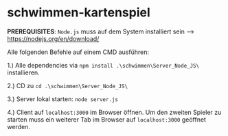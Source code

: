 # schwimmen-kartenspiel

<b>PREREQUISITES</b>: <code>Node.js</code> muss auf dem System installiert sein --> https://nodejs.org/en/download/

Alle folgenden Befehle auf einem CMD ausführen:

<p>1.) Alle dependencies via <code>npm install .\schwimmen\Server_Node_JS\</code> installieren.</p>

<p>2.) CD zu <code>cd .\schwimmen\Server_Node_JS\</code></p>

<p>3.) Server lokal starten: <code>node server.js</code></p>

<p>4.) Client auf <code>localhost:3000</code> im Browser öffnen. Um den zweiten Spieler zu starten muss ein weiterer Tab im Browser auf <code>localhost:3000</code> geöffnet werden.</p>
